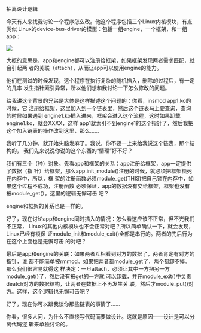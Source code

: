     
抽离设计逻辑

今天有人来找我讨论一个程序怎么改。他这个程序包括三个Linux内核模块，有点类似
Linux的device-bus-driver的模型：包括一组engine，一个框架，和一组app：

![](_static/架构例子1.png)

大概的意思是，app和engine都可以注册给框架，如果框架发现两者需求匹配，就会引起两
者的关联（attach），从而让app可以使用engine的能力。

他们在测试的时候发现，这个程序在执行复杂的随机插入，删除的过程后，有一定的几率
发生指针索引异常，所以他们想和我讨论一下怎么修改的问题。

给我讲这个背景的兄弟是大体是这样描述这个问题的：你看，insmod app1.ko的时候，它
注册给框架，这里加入到一个链表里，然后这个链表马上要查询，查询的时候如果遇到
engine1.ko插入进来，框架会进入这个流程，这时如果卸载engine1.ko，就会XXXX，这样
app1就索引不到engine1的这个指针了，然后我把这个加入链表的操作改到这里，那么……

我听了几分钟，就开始头脑发麻了。我说，你不要一上来给我说这个链表，那个结构的，
我们先来说说你说的这个东西的“情理”好不好？
  
我们有三个（种）对象。先看app和框架的关系：app注册给框架，app一定提供了数据（指
针）给框架，那么app.init_module()注册的时候，就必须把框架锁死在内存中，所以，框
架的注册函数必须module_get(THIS)把自己锁在内存中，如果这个过程不成功，注册函数
必须保证，app的数据没有交给框架，框架也没有被module_get(）。这里的逻辑无懈可击
吧？

engine和框架的关系也是一样的。

好了，现在讨论app和engine同时插入的情况：怎么看这应该不正常，但不光我们不正常，
Linux的其他内核模块也不会正常对吧？所以简单确认一下，就会发现，Linux已经有锁保
证module_init和module_exit()全部是串行的。两者的先后行为在这个上面也是无懈可击
的对吧？

最后是app和engine的关联：如果两者互相看到对方的数据了，两者肯定有对方的指针，谁
都不能简单被rmmod。如果把两者都module_get了，两个都卸不掉。那么我们很容易就得这
样决定：一旦attach，必须让其中一方把另一方module_get()了，然后没有被get的一方就
可以卸载，并在module_exit()中负责deatch对方的数据结构，让两者在数据上不再发生关
联，然后才module_put()对方。这样，这个逻辑也无懈可击吧？
  
好了，现在你可以跟我谈你那些链表的事情了……
  
你看，很多人问，为什么不直接写代码而要做设计。这就是原因——设计是可以分离代码逻
辑来单独讨论的。
